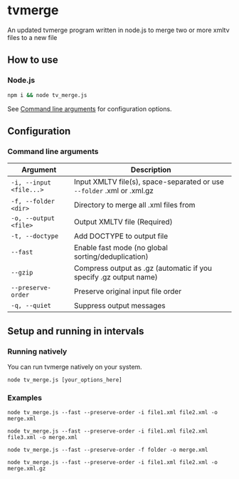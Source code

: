 # tvmerge

An updated tvmerge program written in node.js to merge two or more xmltv files to a new file

## How to use

### Node.js

```bash
npm i && node tv_merge.js
```

See [Command line arguments](#command-line-arguments) for configuration options.

## Configuration

### Command line arguments

| Argument                | Description                                                            |
| ----------------------- | ---------------------------------------------------------------------- |
| `-i, --input <file...>` | Input XMLTV file(s), space-separated or use `--folder` .xml or .xml.gz |
| `-f, --folder <dir>`    | Directory to merge all .xml files from                                 |
| `-o, --output <file>`   | Output XMLTV file (Required)                                           |
| `-t, --doctype`         | Add DOCTYPE to output file                                             |
| `--fast`                | Enable fast mode (no global sorting/deduplication)                     |
| `--gzip`                | Compress output as .gz (automatic if you specify .gz output name)      |
| `--preserve-order`      | Preserve original input file order                                     |
| `-q, --quiet`           | Suppress output messages                                               |

## Setup and running in intervals

### Running natively

You can run tvmerge natively on your system. 


`node tv_merge.js [your_options_here]`

### Examples

`node tv_merge.js --fast --preserve-order -i file1.xml file2.xml -o merge.xml`

`node tv_merge.js --fast --preserve-order -i file1.xml file2.xml file3.xml -o merge.xml`

`node tv_merge.js --fast --preserve-order -f folder -o merge.xml`

`node tv_merge.js --fast --preserve-order -i file1.xml file2.xml -o merge.xml.gz`
